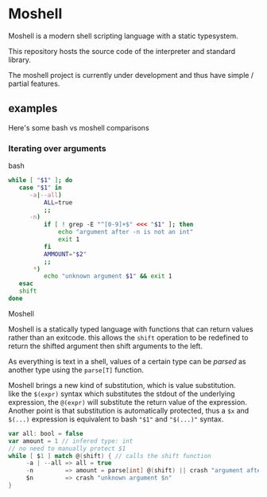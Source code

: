 # Moshell
Moshell is a modern shell scripting language with a static typesystem.

This repository hosts the source code of the interpreter and standard library.

The moshell project is currently under development and thus have simple / partial features.

## examples
Here's some bash vs moshell comparisons

### Iterating over arguments 
bash 
```bash
while [ "$1" ]; do
   case "$1" in
      -a|--all) 
          ALL=true
          ;;
      -n)
          if [ ! grep -E "^[0-9]+$" <<< "$1" ]; then 
              echo "argument after -n is not an int"
              exit 1
          fi
          AMMOUNT="$2"
          ;;
       *)
          echo "unknown argument $1" && exit 1
   esac
   shift
done
```

Moshell 

Moshell is a statically typed language with functions that can return values rather than an exitcode. this allows the `shift` operation to be redefined to return the shifted argument then shift arguments to the left.

As everything is text in a shell, values of a certain type can be _parsed_ as another type using the `parse[T]` function.

Moshell brings a new kind of substitution, which is value substitution.  
like the `$(expr)` syntax which substitutes the stdout of the underlying expression, the `@(expr)` will substitute the return value of the expression.  
Another point is that substitution is automatically protected, thus a `$x` and `$(...)` expression is equivalent to bash `"$1"` and `"$(...)"` syntax.

```scala
var all: bool = false
var amount = 1 // infered type: int
// no need to manually protect $1
while [ $1 ] match @(shift) { // calls the shift function
     -a | --all => all = true
     -n         => amount = parse[int] @(shift) || crash "argument after -n is not an int" 
     $n         => crash "unknown argument $n"
} 
```

